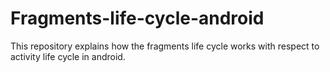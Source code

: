 # Fragments-life-cycle-android
This repository explains how the fragments life cycle works  with respect to activity life cycle in android.
